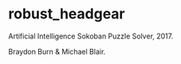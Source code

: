 # robust_headgear
Artificial Intelligence Sokoban Puzzle Solver, 2017.

Braydon Burn & Michael Blair.

